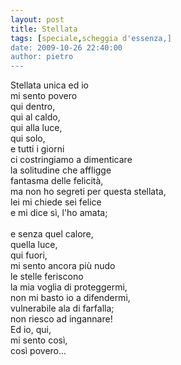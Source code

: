 ```yaml
---
layout: post
title: Stellata
tags: [speciale,scheggia d'essenza,]
date: 2009-10-26 22:40:00
author: pietro
---
```

Stellata unica ed io<br/>mi sento povero<br/>qui dentro,<br/>qui al caldo,<br/>qui alla luce,<br/>qui solo,<br/>e tutti i giorni<br/>ci costringiamo a dimenticare<br/>la solitudine che affligge<br/>fantasma delle felicità,<br/>ma non ho segreti per questa stellata,<br/>lei mi chiede sei felice<br/>e mi dice sì, l'ho amata;<br/><br/>e senza quel calore,<br/>quella luce,<br/>qui fuori,<br/>mi sento ancora più nudo<br/>le stelle feriscono<br/>la mia voglia di proteggermi,<br/>non mi basto io a difendermi,<br/>vulnerabile ala di farfalla;<br/>non riesco ad ingannare!<br/>Ed io, qui,<br/>mi sento così,<br/>così povero...
